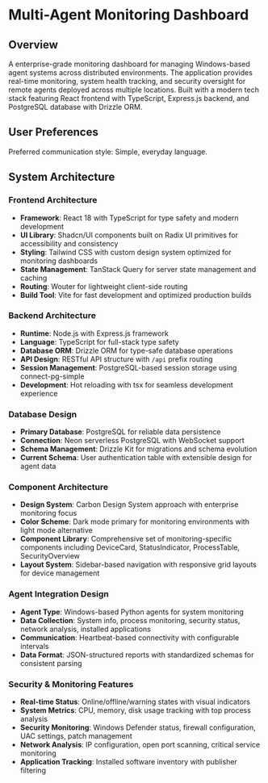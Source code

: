 # Multi-Agent Monitoring Dashboard

## Overview

A enterprise-grade monitoring dashboard for managing Windows-based agent systems across distributed environments. The application provides real-time monitoring, system health tracking, and security oversight for remote agents deployed across multiple locations. Built with a modern tech stack featuring React frontend with TypeScript, Express.js backend, and PostgreSQL database with Drizzle ORM.

## User Preferences

Preferred communication style: Simple, everyday language.

## System Architecture

### Frontend Architecture
- **Framework**: React 18 with TypeScript for type safety and modern development
- **UI Library**: Shadcn/UI components built on Radix UI primitives for accessibility and consistency
- **Styling**: Tailwind CSS with custom design system optimized for monitoring dashboards
- **State Management**: TanStack Query for server state management and caching
- **Routing**: Wouter for lightweight client-side routing
- **Build Tool**: Vite for fast development and optimized production builds

### Backend Architecture
- **Runtime**: Node.js with Express.js framework
- **Language**: TypeScript for full-stack type safety
- **Database ORM**: Drizzle ORM for type-safe database operations
- **API Design**: RESTful API structure with `/api` prefix routing
- **Session Management**: PostgreSQL-based session storage using connect-pg-simple
- **Development**: Hot reloading with tsx for seamless development experience

### Database Design
- **Primary Database**: PostgreSQL for reliable data persistence
- **Connection**: Neon serverless PostgreSQL with WebSocket support
- **Schema Management**: Drizzle Kit for migrations and schema evolution
- **Current Schema**: User authentication table with extensible design for agent data

### Component Architecture
- **Design System**: Carbon Design System approach with enterprise monitoring focus
- **Color Scheme**: Dark mode primary for monitoring environments with light mode alternative
- **Component Library**: Comprehensive set of monitoring-specific components including DeviceCard, StatusIndicator, ProcessTable, SecurityOverview
- **Layout System**: Sidebar-based navigation with responsive grid layouts for device management

### Agent Integration Design
- **Agent Type**: Windows-based Python agents for system monitoring
- **Data Collection**: System info, process monitoring, security status, network analysis, installed applications
- **Communication**: Heartbeat-based connectivity with configurable intervals
- **Data Format**: JSON-structured reports with standardized schemas for consistent parsing

### Security & Monitoring Features
- **Real-time Status**: Online/offline/warning states with visual indicators
- **System Metrics**: CPU, memory, disk usage tracking with top process analysis
- **Security Monitoring**: Windows Defender status, firewall configuration, UAC settings, patch management
- **Network Analysis**: IP configuration, open port scanning, critical service monitoring
- **Application Tracking**: Installed software inventory with publisher filtering